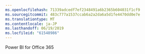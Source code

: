 ```yaml
---
ms.openlocfilehash: 71339adcedf7ef2348491a6b2365b604031f1cf9
ms.sourcegitcommit: 483c777a1537ccab6a2a2da6a5d1fe4470dd0e7e
ms.translationtype: MT
ms.contentlocale: ja-JP
ms.lasthandoff: 06/19/2019
ms.locfileid: "61548986"
---
```

Power BI for Office 365